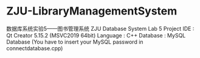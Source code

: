 # ZJU-LibraryManagementSystem
数据库系统实验5——图书管理系统
ZJU Database System Lab 5 Project
IDE : Qt Creator 5.15.2 (MSVC2019 64bit)
Language : C++
Database : MySQL Database (You have to insert your MySQL password in connectdatabase.cpp)
